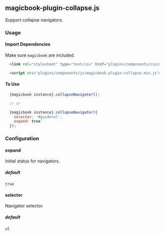 ## magicbook-plugin-collapse.js
Support collapse navigators.

### Usage
#### Import Dependencies
Make sure `magicbook` are included.
```html
  <link rel="stylesheet" type="text/css" href="plugins/components/css/magicbook-plugin-collapse.min.css" />

  <script src="plugins/components/js/magicbook-plugin-collapse.min.js"></script>
```

#### To Use
```js
  {magicbook instance}.collapseNavigator();

  // or

  {magicbook instance}.collapseNavigator({
    selector: '#guide+ul',
    expand: true
  });
```

### Configuration
#### expand
Initial status for navigators.

##### default
`true`

#### selector
Navigator selector.

##### default
`ul`

